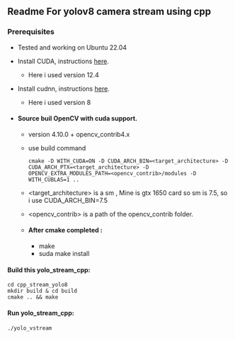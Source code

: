 ## Readme For yolov8 camera stream using cpp


### Prerequisites
- Tested and working on Ubuntu 22.04
- Install CUDA, instructions [here](https://developer.nvidia.com/cuda-downloads).
  - Here i used version 12.4
- Install cudnn, instructions [here](https://docs.nvidia.com/deeplearning/cudnn/install-guide/index.html#download).
  - Here i used version 8

- #### Source buil OpenCV with cuda support.
  - version 4.10.0 + opencv_contrib4.x
  - use build command 

    `cmake -D WITH_CUDA=ON -D CUDA_ARCH_BIN=<target_architecture> -D CUDA_ARCH_PTX=<target_architecture> -D OPENCV_EXTRA_MODULES_PATH=<opencv_contrib>/modules -D WITH_CUBLAS=1 ..`

   - <target_architecture>  is a sm , Mine is gtx 1650 card so sm is 7.5, so i use CUDA_ARCH_BIN=7.5
   - <opencv_contrib> is a path of the opencv_contrib folder.

    - #### After cmake completed : 
        - make
        - suda make install

#### Build this yolo_stream_cpp:

    cd cpp_stream_yolo8
    mkdir build & cd build
    cmake .. && make

#### Run yolo_stream_cpp:

    ./yolo_vstream

   

